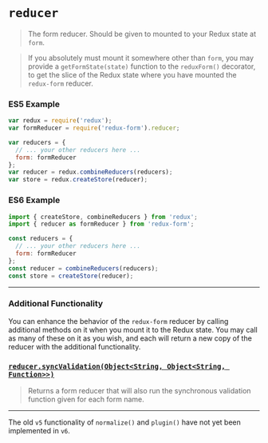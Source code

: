 # `reducer`

> The form reducer. Should be given to mounted to your Redux state at `form`.

> If you absolutely must mount it somewhere other than `form`, you may provide a
`getFormState(state)` function to the `reduxForm()` decorator, to get the slice of the Redux 
state where you have mounted the `redux-form` reducer.

### ES5 Example

```javascript
var redux = require('redux');
var formReducer = require('redux-form').reducer;

var reducers = {
  // ... your other reducers here ...
  form: formReducer
};
var reducer = redux.combineReducers(reducers);
var store = redux.createStore(reducer);
```

### ES6 Example

```javascript
import { createStore, combineReducers } from 'redux';
import { reducer as formReducer } from 'redux-form';

const reducers = {
  // ... your other reducers here ...
  form: formReducer
};
const reducer = combineReducers(reducers);
const store = createStore(reducer);
```

---

### Additional Functionality

You can enhance the behavior of the `redux-form` reducer by calling additional methods on it
when you mount it to the Redux state. You may call as many of these on it as you wish, and each 
will return a new copy of the reducer with the additional functionality.

### [`reducer.syncValidation(Object<String, Object<String, Function>>)`](ReducerSyncValidation.md)

> Returns a form reducer that will also run the synchronous validation function given for each 
form name.

---

The old `v5` functionality of `normalize()` and `plugin()` have not yet been implemented in `v6`.
